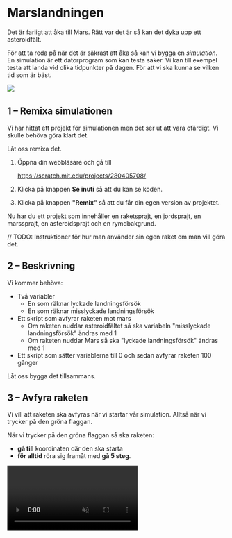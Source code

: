 # Marslandningen

Det är farligt att åka till Mars. Rätt var det är så kan det dyka upp ett asteroidfält. 

För att ta reda på när det är säkrast att åka så kan vi bygga en *simulation*. En simulation är ett datorprogram som kan testa saker. Vi kan till exempel testa att landa vid olika tidpunkter på dagen. För att vi ska kunna se vilken tid som är bäst.

![](./0_1.gif)

## 1 – Remixa simulationen

Vi har hittat ett projekt för simulationen men det ser ut att vara ofärdigt. Vi skulle behöva göra klart det.

Låt oss remixa det.

1. Öppna din webbläsare och gå till
		
	<a href="https://scratch.mit.edu/projects/280405708/" target="_blank">https://scratch.mit.edu/projects/280405708/</a>
	
2. Klicka på knappen **Se inuti** så att du kan se koden.
3. Klicka på knappen **"Remix"** så att du får din egen version av projektet.

Nu har du ett projekt som innehåller en raketsprajt, en jordsprajt, en marssprajt, en asteroidsprajt och en rymdbakgrund.

// TODO: Instruktioner för hur man använder sin egen raket om man vill göra det.

## 2 – Beskrivning

Vi kommer behöva:

- Två variabler
	- En som räknar lyckade landningsförsök
	- En som räknar misslyckade landningsförsök
- Ett skript som avfyrar raketen mot mars
	- Om raketen nuddar asteroidfältet så ska variabeln "misslyckade landningsförsök" ändras med 1
	- Om raketen nuddar Mars så ska "lyckade landningsförsök" ändras med 1
- Ett skript som sätter variablerna till 0 och sedan avfyrar raketen 100 gånger

Låt oss bygga det tillsammans.

## 3 – Avfyra raketen

Vi vill att raketen ska avfyras när vi startar vår simulation. Alltså när vi trycker på den gröna flaggan.

När vi trycker på den gröna flaggan så ska raketen:

- **gå till** koordinaten där den ska starta
- **för alltid** röra sig framåt med **gå 5 steg**.

<video src="./1_1.mp4" loop autoplay muted />

Testa: Tryck på den gröna flaggan. Åker raketen iväg? Tryck på den gröna flaggan igen. Startar den från jorden igen? 

## 4 – Känn av om vi nuddar Mars

Ser din kod ut ungefär såhär?

![Nu åker raketen framåt](./2_1.png)

Men om vi bara åker framåt utan att stanna så kommer raketen bara att fortsätta att åka och åka. Och då kommer vi åka förbi Mars.

Efter varje steg framåt så måste vi kolla **om** vi **rör vid Mars**. Och om vi gör det så vill vi **stoppa detta skript** eftersom vi då har kommit fram till Mars. 

<video src="./2_2.mp4" loop autoplay muted />

Testa: Tryck på den gröna flaggan. Stannar din raket när den nuddar Mars?

## 5 – Skapa en variabel

![Nu stannar raketen vid Mars](./5_1.png)

Nu stannar raketen vid Mars men vi skulle behöva hålla räkningen på hur många gånger vi lyckas landa.

För det behöver vi en *variabel*. Variabler är bra för de kan hålla reda på saker åt oss. Till exempel hur många gånger vi lyckas landa.

![](./5_2.png)

Skapa en variabel som heter ”lyckade landningsförsök”.

## 6 – Ändra variabeln

I vårt skript så vill vi nu **ändra "lyckade landningsförsök" med 1** när vi rör vid mars men innan vi stoppar vårt skript.

![](./6_1.png)

Då kommer vår variabel att plussas med 1 varje gång vi rör vid Mars. Så om vi trycker på den gröna flaggan flera gånger så kommer vår variabel att hålla räkningen för hur många gånger vi har rört vid Mars.

<video src="./6_2.mp4" loop autoplay muted />

Testa: Räknar din variabel "lyckade landningsförsök" upp varje gång som vår raket nuddar Mars?

## 7 – Åk till Mars med ett meddelande

När vi kör vår simulation så körs den bara en gång. Så om vi vill köra 100 simulationer så måste vi trycka på den gröna flaggan 100 gånger. Det är det väl ingen som orkar!? Tur att det finns ett bättre sätt!

Vi kan använda *meddelanden* för att avfyra vår raket flera gånger. Så i stället för att avfyra vår raket 1 gång genom att trycka på den gröna flaggan så kan vi avfyra vår raket 100 gånger genom att skicka ett meddelande 100 gånger.

Lägg ut blocket **När jag tar emot ”uppskjutning”**.

Flytta sedan alla block från **När grön flagga klickas på** till **När jag tar emot ”uppskjutning"** genom att dra dem.

Om vi skulle testa att starta simulationen så skulle ingenting hända för vi skickar aldrig meddelandet ”uppskjutning".

Lägg till ett block **skicka "uppskjutning" och vänta** och lägg det under **När grön flagga klickas på**.

Om vi testar programmet nu så fungerar det precis som tidigare. Raketen flyger mot Mars.

## 8 – Skjut upp 100 gånger

Ser din kod ut ungefär så här?

![Skicka meddelande ”uppskjutning”](./8_1.png)

Vi skjuter fortfarande bara upp raketen 1 gång. Men vi vill testa att skjuta upp raketen 100 gånger.

Lägg till blocket **repetera 100 gånger** runt vårt block **skicka "uppskjutning" och vänta**. 

Nu kommer raketen att skjutas upp 100 gånger. Utan att vi behöver avfyra den själva. Den bara åker och åker.

<video src="./8_2.mp4" loop autoplay muted />

Testa: Skjuts din raket upp 100 gånger när du trycker på den gröna flaggan?

> Har du lagt märke till att det dyker upp asteroider mellan jorden och Mars? De ska vi göra något åt i nästa steg.

## 9 – Räkna misslyckade landningar

![Vi åker till Mars 100 gånger](./9_1.png)

Nu åker vi till Mars varje gång vi trycker på den gröna flaggan men vi åker rätt igenom asteroidfältet. Det måste vi fixa!

Vi behöver **skapa en ny variabel** som heter ”misslyckade landningar”.

Efter varje steg framåt så ska vi på samma sätt som vi räknade antalet "lyckade landningar" räkna "misslyckade landningar". **Om vi rör vid Asteroider** så ska vi **ändra "misslyckade landningar" med 1**.

Och precis som när vi rör vid Mars så vill vi också **stoppa detta script** efter att vi har ändrat vår variabel.

![](./9_2.gif)


## 10 – Sätt variabler till 0 vid start

![](./10_1.png)

Våra variabler bara fortsätter att räkna och räkna. De börjar aldrig om från början. Vi skulle behöva sätta dem till 0 varje gång vi trycker på den gröna flaggan.

![](./10_2.png)

Lägg de här blocken **mellan** blocket ”när grön flagga klickas på” och ”repetera 100”.

## 11 – Ändra klockslag

Åh! Det finns en variabel som har legat gömd hela tiden. Har du sett den? Den heter ”klockslag”. Den måste ha funnits med sedan vi remixade den.

Det verkar som att vi kan köra simulationen vid olika klockslag. För att se om det är någon skillnad att till exempel åka på morgonen eller på eftermiddagen. 

För att byta klockslag så lägger vi till blocket **ändra "klockslag" till "17"** precis i början av vårt skript. Efter att den gröna flaggan har klickats på. Då kommer vi testa att landa 100 gånger när klockan är 17:00. Alltså fem på eftermiddagen.

> Om du vill se vilket klockslag simulationen är inställd på så kan du bocka för den lilla rutan som ligger framför variabeln.
> ![](./11_2.png)

## Färdig!

Glöm inte att spara ditt projekt! Döp det gärna till uppgiftens namn så att du enkelt kan hitta den igen.

> **Testa ditt projekt**
> Visa gärna någon det som du har gjort och låt dem testa. Tryck på DELA för att andra ska kunna hitta spelet på Scratch. Gå ut till projektsidan och låt någon annan testa spelet!

## Utmaningar

### Snabba upp simulationen

Tycker du att simulationen går långsamt? Det går att snabba upp den genom att gå fler steg framåt. Testa att skriva in en högre siffra i blocket **gå 3 steg framåt**.

## Frågeställningar
